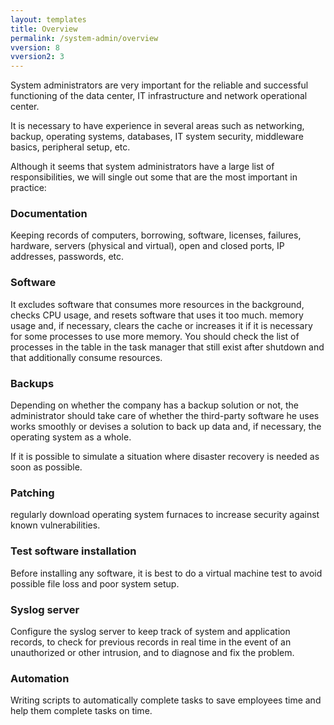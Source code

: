 ```yaml
---
layout: templates
title: Overview
permalink: /system-admin/overview
vversion: 8
vversion2: 3
---
```



System administrators are very important for the reliable and successful functioning of the data center, IT infrastructure and network operational center.

It is necessary to have experience in several areas such as networking, backup, operating systems, databases, IT system security, middleware basics, peripheral setup, etc.

Although it seems that system administrators have a large list of responsibilities, we will single out some that are the most important in practice:

### Documentation

Keeping records of computers, borrowing, software, licenses, failures, hardware, servers (physical and virtual), open and closed ports, IP addresses, passwords, etc.

### Software

It excludes software that consumes more resources in the background, checks CPU usage, and resets software that uses it too much.
memory usage and, if necessary, clears the cache or increases it if it is necessary for some processes to use more memory.
You should check the list of processes in the table in the task manager that still exist after shutdown and that additionally consume resources.

### Backups

Depending on whether the company has a backup solution or not, the administrator should take care of whether the third-party software he uses works smoothly or devises a solution to back up data and, if necessary, the operating system as a whole.

If it is possible to simulate a situation where disaster recovery is needed as soon as possible.

### Patching

regularly download operating system furnaces to increase security against known vulnerabilities.

### Test software installation

Before installing any software, it is best to do a virtual machine test to avoid possible file loss and poor system setup.

### Syslog server

Configure the syslog server to keep track of system and application records, to check for previous records in real time in the event of an unauthorized or other intrusion, and to diagnose and fix the problem.

### Automation
 
Writing scripts to automatically complete tasks to save employees time and help them complete tasks on time.
